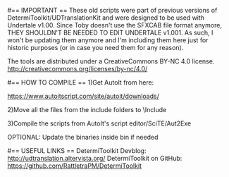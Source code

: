 #== IMPORTANT ==
These old scripts were part of previous versions of DetermiToolkit/UDTranslationKit and were designed to be used with Undertale
v1.00. Since Toby doesn't use the SFXCAB file format anymore, THEY SHOULDN'T BE NEEDED TO EDIT UNDERTALE v1.001.
As such, I won't be updating them anymore and I'm including them here just for historic purposes (or in case you need them
for any reason).

The tools are distributed under a CreativeCommons BY-NC 4.0 license.
http://creativecommons.org/licenses/by-nc/4.0/

#== HOW TO COMPILE ==
1)Get AutoIt from here:

https://www.autoitscript.com/site/autoit/downloads/

2)Move all the files from the include folders to <your AutoIt install dir>\Include

3)Compile the scripts from AutoIt's script editor/SciTE/Aut2Exe

OPTIONAL: Update the binaries inside bin if needed

#== USEFUL LINKS ==
DetermiToolkit Devblog: http://udtranslation.altervista.org/
DetermiToolkit on GitHub: https://github.com/RattletraPM/DetermiToolkit
